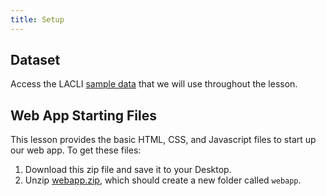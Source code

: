 ```yaml
---
title: Setup
---
```


## Dataset

Access the LACLI [sample data]([https://example.com/FIXME](https://docs.google.com/spreadsheets/d/19pTiNUP_PqqX0FlzMeEd5aZRWUj6lt9VU4SCwEm1f5I/edit?usp=sharing)) that we will use throughout the lesson.

## Web App Starting Files

This lesson provides the basic HTML, CSS, and Javascript files to start up our web app. To get these files:

1. Download this zip file and save it to your Desktop. 
2. Unzip [webapp.zip](https://github.com/ucla-imls-open-sci/lc-multilingual-search-discovery-system/raw/refs/heads/main/episodes/webapp/webapp.zip), which should create a new folder called ```webapp```.
   
